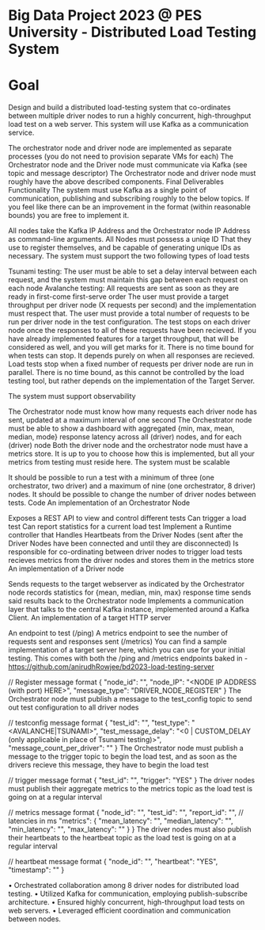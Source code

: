 # Big Data Project 2023 @ PES University - Distributed Load Testing System
# Goal
Design and build a distributed load-testing system that co-ordinates between
multiple driver nodes to run a highly concurrent, high-throughput load test on a
web server. This system will use Kafka as a communication service.

The orchestrator node and driver node are implemented as separate processes
(you do not need to provision separate VMs for each)
The Orchestrator node and the Driver node must communicate via Kafka (see
topic and message descriptor)
The Orchestrator node and driver node must roughly have the above described
components.
Final Deliverables
Functionality
The system must use Kafka as a single point of communication, publishing and
subscribing roughly to the below topics. If you feel like there can be an
improvement in the format (within reasonable bounds) you are free to implement
it.

All nodes take the Kafka IP Address and the Orchestrator node IP Address as
command-line arguments.
All Nodes must possess a uniqe ID That they use to register themselves, and
be capable of generating unique IDs as necessary.
The system must support the two following types of load tests

Tsunami testing: The user must be able to set a delay interval between
each request, and the system must maintain this gap between each request on
each node
Avalanche testing: All requests are sent as soon as they are ready in
first-come first-serve order
The user must provide a target throughput per driver node (X requests per
second) and the implementation must respect that. The user must provide a
total number of requests to be run per driver node in the test
configuration. The test stops on each driver node once the responses to all
of these requests have been recieved.
If you have already implemented features for a target throughput, that
will be considered as well, and you will get marks for it.
There is no time bound for when tests can stop. It depends purely on when
all responses are recieved.
Load tests stop when a fixed number of requests per driver node are run in
parallel. There is no time bound, as this cannot be controlled by the load
testing tool, but rather depends on the implementation of the Target Server.

The system must support observability

The Orchestrator node must know how many requests each driver node has sent,
updated at a maximum interval of one second
The Orchestrator node must be able to show a dashboard with aggregated {min,
max, mean, median, mode} response latency across all (driver) nodes, and for
each (driver) node
Both the driver node and the orchestrator node must have a metrics store.
It is up to you to choose how this is implemented, but all your metrics from
testing must reside here.
The system must be scalable

It should be possible to run a test with a minimum of three (one
orchestrator, two driver) and a maximum of nine (one orchestrator, 8 driver)
nodes.
It should be possible to change the number of driver nodes between tests.
Code
An implementation of an Orchestrator Node

Exposes a REST API to view and control different tests
Can trigger a load test
Can report statistics for a current load test
Implement a Runtime controller that
Handles Heartbeats from the Driver Nodes (sent after the Driver Nodes
have been connected and until they are disconnected)
Is responsible for co-ordinating between driver nodes to trigger load
tests
recieves metrics from the driver nodes and stores them in the metrics
store
An implementation of a Driver node

Sends requests to the target webserver as indicated by the Orchestrator
node
records statistics for {mean, median, min, max} response time
sends said results back to the Orchestrator node
Implements a communication layer that talks to the central Kafka instance,
implemented around a Kafka Client.
An implementation of a target HTTP server

An endpoint to test (/ping)
A metrics endpoint to see the number of requests sent and responses sent
(/metrics)
You can find a sample implementation of a target server here, which you can use
for your initial testing. This comes with both the /ping and /metrics
endpoints baked in -
https://github.com/anirudhRowjee/bd2023-load-testing-server


// Register message format
{
  "node_id": "<NODE ID HERE>",
  "node_IP": "<NODE IP ADDRESS (with port) HERE>",
  "message_type": "DRIVER_NODE_REGISTER"
}
The Orchestrator node must publish a message to the test_config topic to send
out test configuration to all driver nodes

// testconfig message format
{
  "test_id": "<RANDOMLY GENERATED UNQUE TEST ID>",
  "test_type": "<AVALANCHE|TSUNAMI>",
  "test_message_delay": "<0 | CUSTOM_DELAY (only applicable in place of Tsunami testing)>",
  "message_count_per_driver": "<A NUMBER>"
}
The Orchestrator node must publish a message to the trigger topic to begin the
load test, and as soon as the drivers recieve this message, they have to begin
the load test

// trigger message format
{
  "test_id": "<RANDOMLY GENERATED UNQUE TEST ID>",
  "trigger": "YES"
}
The driver nodes must publish their aggregate metrics to the metrics topic as
the load test is going on at a regular interval

// metrics message format
{
  "node_id": "<RANDOMLY GENERATED UNQUE TEST ID>",
  "test_id": "<TEST ID>",
  "report_id": "<RANDOMLY GENERATED ID FOR EACH METRICS MESSAGE>",
  // latencies in ms
  "metrics": {
    "mean_latency": "",
    "median_latency": "",
    "min_latency": "",
    "max_latency": ""
  }
}
The driver nodes must also publish their heartbeats to the heartbeat topic as
the load test is going on at a regular interval

// heartbeat message format
{
  "node_id": "<RANDOMLY GENERATED UNQUE TEST ID>",
  "heartbeat": "YES",
  "timestamp": "<Heartbeat Timestamp>"
}



• Orchestrated collaboration among 8 driver nodes for distributed load testing.
• Utilized Kafka for communication, employing publish-subscribe architecture.
• Ensured highly concurrent, high-throughput load tests on web servers.
• Leveraged efficient coordination and communication between nodes.
